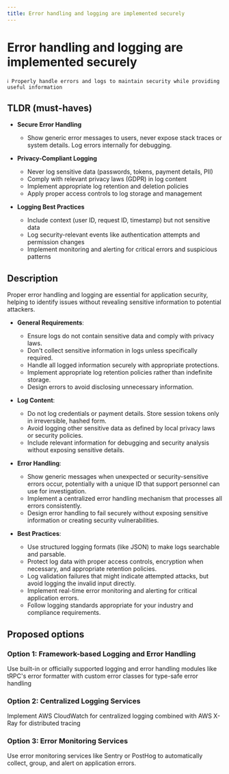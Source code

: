 ```yaml
---
title: Error handling and logging are implemented securely
---
```


# Error handling and logging are implemented securely

```
ℹ️ Properly handle errors and logs to maintain security while providing useful information
```

## TLDR (must-haves)

- **Secure Error Handling**

  - Show generic error messages to users, never expose stack traces or system details. Log errors internally for debugging.

- **Privacy-Compliant Logging**

  - Never log sensitive data (passwords, tokens, payment details, PII)
  - Comply with relevant privacy laws (GDPR) in log content
  - Implement appropriate log retention and deletion policies
  - Apply proper access controls to log storage and management

- **Logging Best Practices**

  - Include context (user ID, request ID, timestamp) but not sensitive data
  - Log security-relevant events like authentication attempts and permission changes
  - Implement monitoring and alerting for critical errors and suspicious patterns

## Description

Proper error handling and logging are essential for application security, helping to identify issues without revealing sensitive information to potential attackers.

- **General Requirements**:

  - Ensure logs do not contain sensitive data and comply with privacy laws.
  - Don't collect sensitive information in logs unless specifically required.
  - Handle all logged information securely with appropriate protections.
  - Implement appropriate log retention policies rather than indefinite storage.
  - Design errors to avoid disclosing unnecessary information.

- **Log Content**:

  - Do not log credentials or payment details. Store session tokens only in irreversible, hashed form.
  - Avoid logging other sensitive data as defined by local privacy laws or security policies.
  - Include relevant information for debugging and security analysis without exposing sensitive details.

- **Error Handling**:

  - Show generic messages when unexpected or security-sensitive errors occur, potentially with a unique ID that support personnel can use for investigation.
  - Implement a centralized error handling mechanism that processes all errors consistently.
  - Design error handling to fail securely without exposing sensitive information or creating security vulnerabilities.

- **Best Practices**:

  - Use structured logging formats (like JSON) to make logs searchable and parsable.
  - Protect log data with proper access controls, encryption when necessary, and appropriate retention policies.
  - Log validation failures that might indicate attempted attacks, but avoid logging the invalid input directly.
  - Implement real-time error monitoring and alerting for critical application errors.
  - Follow logging standards appropriate for your industry and compliance requirements.

## Proposed options

### Option 1: Framework-based Logging and Error Handling

Use built-in or officially supported logging and error handling modules like tRPC's error formatter with custom error classes for type-safe error handling

### Option 2: Centralized Logging Services

Implement AWS CloudWatch for centralized logging combined with AWS X-Ray for distributed tracing

### Option 3: Error Monitoring Services

Use error monitoring services like Sentry or PostHog to automatically collect, group, and alert on application errors.
